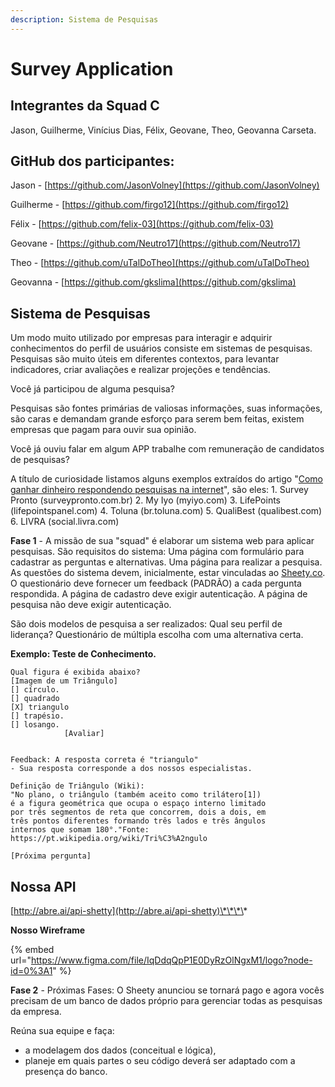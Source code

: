 ```yaml
---
description: Sistema de Pesquisas
---
```


# Survey Application

## Integrantes da Squad C

Jason, Guilherme, Vinícius Dias, Félix, Geovane, Theo, Geovanna Carseta.

## GitHub dos participantes:

Jason - [https://github.com/JasonVolney](https://github.com/JasonVolney) 

Guilherme - [https://github.com/firgo12](https://github.com/firgo12) 

Félix - [https://github.com/felix-03](https://github.com/felix-03)

Geovane - [https://github.com/Neutro17](https://github.com/Neutro17)

Theo - [https://github.com/uTalDoTheo](https://github.com/uTalDoTheo) 

Geovanna - [https://github.com/gkslima](https://github.com/gkslima)

## Sistema de Pesquisas

Um modo muito utilizado por empresas para interagir e adquirir conhecimentos do perfil de usuários consiste em sistemas de pesquisas. Pesquisas são muito úteis em diferentes contextos, para levantar indicadores, criar avaliações e realizar projeções e tendências.

Você já participou de alguma pesquisa?

Pesquisas são fontes primárias de valiosas informações, suas informações, são caras e demandam grande esforço para serem bem feitas, existem empresas que pagam para ouvir sua opinião.

Você já ouviu falar em algum APP trabalhe com remuneração de candidatos de pesquisas? 

A título de curiosidade listamos alguns exemplos extraídos do artigo "[Como ganhar dinheiro respondendo pesquisas na internet](https://www.techtudo.com.br/listas/2019/11/como-ganhar-dinheiro-respondendo-pesquisas-na-internet-veja-seis-sites.ghtml)", são eles: 1. Survey Pronto \(surveypronto.com.br\) 2. My Iyo \(myiyo.com\) 3. LifePoints \(lifepointspanel.com\) 4. Toluna \(br.toluna.com\) 5. QualiBest \(qualibest.com\) 6. LIVRA \(social.livra.com\)

**Fase 1** - A missão de sua "squad" é elaborar um sistema web para aplicar pesquisas. São requisitos do sistema: Uma página com formulário para cadastrar as perguntas e alternativas. Uma página para realizar a pesquisa. As questões do sistema devem, inicialmente, estar vinculadas ao [Sheety.co](https://sheety.co/). O questionário deve fornecer um feedback \(PADRÃO\) a cada pergunta respondida. A página de cadastro deve exigir autenticação. A página de pesquisa não deve exigir autenticação.

São dois modelos de pesquisa a ser realizados: Qual seu perfil de liderança? Questionário de múltipla escolha com uma alternativa certa.

**Exemplo: Teste de Conhecimento.**

```text
Qual figura é exibida abaixo?
[Imagem de um Triângulo]
[] círculo.
[] quadrado
[X] triangulo
[] trapésio.
[] losango.
            [Avaliar]


Feedback: A resposta correta é "triangulo"
- Sua resposta corresponde a dos nossos especialistas.

Definição de Triângulo (Wiki):
"No plano, o triângulo (também aceito como trilátero[1])
é a figura geométrica que ocupa o espaço interno limitado
por três segmentos de reta que concorrem, dois a dois, em
três pontos diferentes formando três lados e três ângulos
internos que somam 180°."Fonte: https://pt.wikipedia.org/wiki/Tri%C3%A2ngulo

[Próxima pergunta]
```

## **Nossa API**

[http://abre.ai/api-shetty](http://abre.ai/api-shetty)\*\*\*\*

**Nosso Wireframe**

{% embed url="https://www.figma.com/file/IqDdqQpP1E0DyRzOlNgxM1/logo?node-id=0%3A1" %}

**Fase 2** - Próximas Fases: O Sheety anunciou se tornará pago e agora vocês precisam de um banco de dados próprio para gerenciar todas as pesquisas da empresa. 

Reúna sua equipe e faça:

* a modelagem dos dados \(conceitual e lógica\),
* planeje em quais partes o seu código deverá ser adaptado com a presença do banco.





